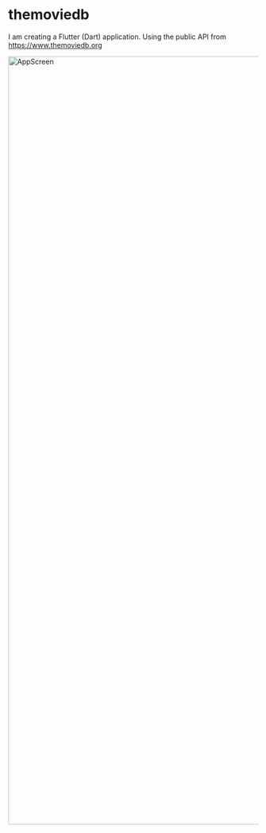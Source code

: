 # themoviedb

I am creating a Flutter (Dart) application. 
Using the public API from https://www.themoviedb.org

<img width="1545" alt="AppScreen" src="https://user-images.githubusercontent.com/57004611/153259776-631e268f-097a-4015-a4b2-b203362e95d8.png">
